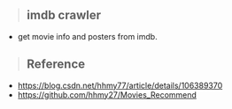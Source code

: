 > ## imdb crawler
* get movie info and posters from imdb.


> ## Reference
* https://blog.csdn.net/hhmy77/article/details/106389370
* https://github.com/hhmy27/Movies_Recommend